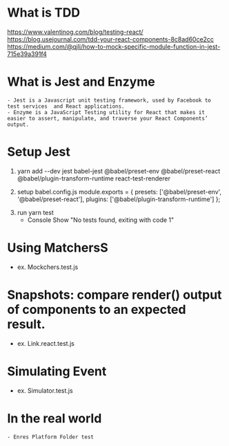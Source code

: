 # What is TDD

https://www.valentinog.com/blog/testing-react/
https://blog.usejournal.com/tdd-your-react-components-8c8ad60ce2cc
https://medium.com/@qjli/how-to-mock-specific-module-function-in-jest-715e39a391f4

# What is Jest and Enzyme

    - Jest is a Javascript unit testing framework, used by Facebook to test services  and React applications.
    - Enzyme is a JavaScript Testing utility for React that makes it easier to assert, manipulate, and traverse your React Components’ output.

# Setup Jest

1. yarn add --dev
   jest
   babel-jest
   @babel/preset-env
   @babel/preset-react
   @babel/plugin-transform-runtime
   react-test-renderer

2. setup babel.config.js
   module.exports = {
   presets: ['@babel/preset-env', '@babel/preset-react'],
   plugins: ['@babel/plugin-transform-runtime']
   };

3) run yarn test
   - Console Show "No tests found, exiting with code 1"

#

# Using MatchersS

- ex. Mockchers.test.js

# Snapshots: compare render() output of components to an expected result.

- ex. Link.react.test.js

# Simulating Event

- ex. Simulator.test.js

# In the real world

    - Enres Platform Folder test
